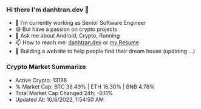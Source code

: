 ### Hi there I'm danhtran.dev 👋

- 🔭 I’m currently working as Senior Software Engineer
- 😄 But have a passion on crypto projects
- 💬 Ask me about Android, Crypto, Running 
- 📫 How to reach me: <a href="https://danhtran.dev" target="_blank">danhtran.dev</a> or <a href="Developer-Resume.pdf" target="_blank">my Resume</a>
- 🌱 Building a website to help people find their dream house (updating ...)

### Crypto Market Summarize
- Active Crypto: 13188
- % Market Cap: BTC 38.49% | ETH 16.30% | BNB 4.78%
- Total Market Cap Changed 24h: -0.11%
- Updated At: 10/6/2022, 1:54:50 AM
